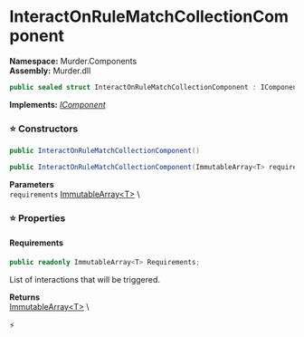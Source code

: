# InteractOnRuleMatchCollectionComponent

**Namespace:** Murder.Components \
**Assembly:** Murder.dll

```csharp
public sealed struct InteractOnRuleMatchCollectionComponent : IComponent
```

**Implements:** _[IComponent](../..//Bang/Components/IComponent.html)_

### ⭐ Constructors
```csharp
public InteractOnRuleMatchCollectionComponent()
```

```csharp
public InteractOnRuleMatchCollectionComponent(ImmutableArray<T> requirements)
```

**Parameters** \
`requirements` [ImmutableArray\<T\>](https://learn.microsoft.com/en-us/dotnet/api/System.Collections.Immutable.ImmutableArray-1?view=net-7.0) \

### ⭐ Properties
#### Requirements
```csharp
public readonly ImmutableArray<T> Requirements;
```

List of interactions that will be triggered.

**Returns** \
[ImmutableArray\<T\>](https://learn.microsoft.com/en-us/dotnet/api/System.Collections.Immutable.ImmutableArray-1?view=net-7.0) \


⚡
